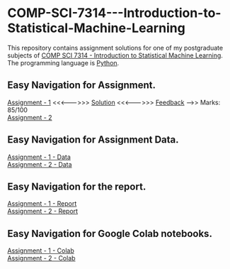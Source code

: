 # COMP-SCI-7314---Introduction-to-Statistical-Machine-Learning
This repository contains assignment solutions for one of my postgraduate subjects of [COMP SCI 7314 - Introduction to Statistical Machine Learning](https://www.adelaide.edu.au/course-outlines/109780/). The programming language is [Python](https://www.python.org/).  

## Easy Navigation for Assignment.  
[Assignment - 1](https://github.com/Vanditg/COMP-SCI-7314---Introduction-to-Statistical-Machine-Learning/tree/master/Assignment%20-%201/Problem) <<<--->>> [Solution](https://github.com/Vanditg/COMP-SCI-7314---Introduction-to-Statistical-Machine-Learning/tree/master/Assignment%20-%201/Code) <<<--->>> [Feedback](https://github.com/Vanditg/COMP-SCI-7314---Introduction-to-Statistical-Machine-Learning/tree/master/Assignment%20-%201/Feedback) -->> Marks: 85/100  
[Assignment - 2](https://github.com/Vanditg/COMP-SCI-7314---Introduction-to-Statistical-Machine-Learning/tree/master/Assignment%20-%202/Problem)  

## Easy Navigation for Assignment Data.  
[Assignment - 1 - Data](https://github.com/Vanditg/COMP-SCI-7314---Introduction-to-Statistical-Machine-Learning/tree/master/Assignment%20-%201/Data)  
[Assignment - 2 - Data](https://github.com/Vanditg/COMP-SCI-7314---Introduction-to-Statistical-Machine-Learning/tree/master/Assignment%20-%202/Data)  

## Easy Navigation for the report. 
[Assignment - 1 - Report](https://github.com/Vanditg/COMP-SCI-7314---Introduction-to-Statistical-Machine-Learning/tree/master/Assignment%20-%201/Report)  
[Assignment - 2 - Report](https://github.com/Vanditg/COMP-SCI-7314---Introduction-to-Statistical-Machine-Learning/tree/master/Assignment%20-%202/Report)  

## Easy Navigation for Google Colab notebooks. 
[Assignment - 1 - Colab](https://colab.research.google.com/drive/1La93rkK5yTCS4k54PJ8XzhWl9VSw2hl5?usp=sharing)  
[Assignment - 2 - Colab](https://colab.research.google.com/drive/1JR6UzXxQQTvAnMlhsKHNNoViBnWZ0KRL?usp=sharing)  
